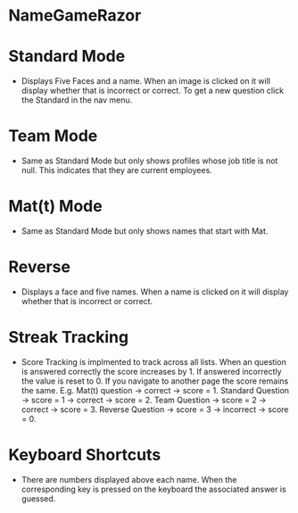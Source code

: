 # NameGameRazor

# Standard Mode
 * Displays Five Faces and a name. When an image is clicked on it will display whether that is incorrect or correct. To get a new question    click the Standard in the nav menu.

# Team Mode
 * Same as Standard Mode but only shows profiles whose job title is not null. This indicates that they are current employees.

# Mat(t) Mode
 * Same as Standard Mode but only shows names that start with Mat.
 
# Reverse
 * Displays a face and five names. When a name is clicked on it will display whether that is incorrect or correct.
 
# Streak Tracking
 * Score Tracking is implmented to track across all lists. When an question is answered correctly the score increases by 1. If answered incorrectly the value is reset to 0. If you navigate to another page the score remains the same. 
 E.g. Mat(t) question -> correct -> score = 1. Standard Question -> score = 1 -> correct -> score = 2. Team Question -> score = 2 -> correct -> score = 3. Reverse Question -> score = 3 -> incorrect -> score = 0. 
 
# Keyboard Shortcuts
 * There are numbers displayed above each name. When the corresponding key is pressed on the keyboard the associated answer is guessed.
